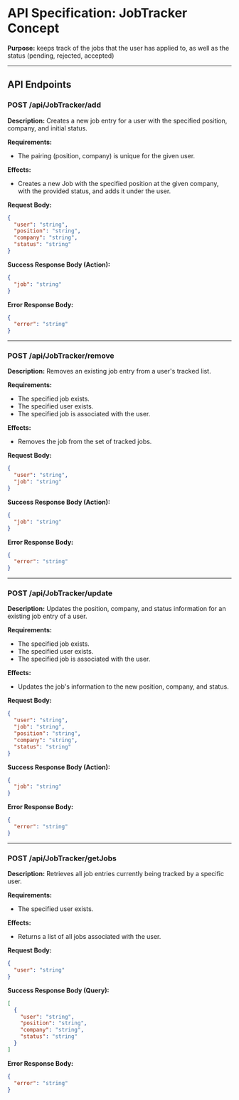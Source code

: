 # API Specification: JobTracker Concept

**Purpose:** keeps track of the jobs that the user has applied to, as well as the status (pending, rejected, accepted)

---

## API Endpoints

### POST /api/JobTracker/add

**Description:** Creates a new job entry for a user with the specified position, company, and initial status.

**Requirements:**
- The pairing (position, company) is unique for the given user.

**Effects:**
- Creates a new Job with the specified position at the given company, with the provided status, and adds it under the user.

**Request Body:**
```json
{
  "user": "string",
  "position": "string",
  "company": "string",
  "status": "string"
}
```

**Success Response Body (Action):**
```json
{
  "job": "string"
}
```

**Error Response Body:**
```json
{
  "error": "string"
}
```
---

### POST /api/JobTracker/remove

**Description:** Removes an existing job entry from a user's tracked list.

**Requirements:**
- The specified job exists.
- The specified user exists.
- The specified job is associated with the user.

**Effects:**
- Removes the job from the set of tracked jobs.

**Request Body:**
```json
{
  "user": "string",
  "job": "string"
}
```

**Success Response Body (Action):**
```json
{
  "job": "string"
}
```

**Error Response Body:**
```json
{
  "error": "string"
}
```
---

### POST /api/JobTracker/update

**Description:** Updates the position, company, and status information for an existing job entry of a user.

**Requirements:**
- The specified job exists.
- The specified user exists.
- The specified job is associated with the user.

**Effects:**
- Updates the job's information to the new position, company, and status.

**Request Body:**
```json
{
  "user": "string",
  "job": "string",
  "position": "string",
  "company": "string",
  "status": "string"
}
```

**Success Response Body (Action):**
```json
{
  "job": "string"
}
```

**Error Response Body:**
```json
{
  "error": "string"
}
```
---

### POST /api/JobTracker/getJobs

**Description:** Retrieves all job entries currently being tracked by a specific user.

**Requirements:**
- The specified user exists.

**Effects:**
- Returns a list of all jobs associated with the user.

**Request Body:**
```json
{
  "user": "string"
}
```

**Success Response Body (Query):**
```json
[
  {
    "user": "string",
    "position": "string",
    "company": "string",
    "status": "string"
  }
]
```

**Error Response Body:**
```json
{
  "error": "string"
}
```